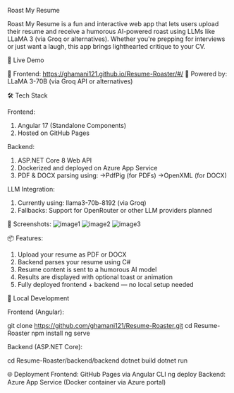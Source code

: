 Roast My Resume

Roast My Resume is a fun and interactive web app that lets users upload their resume and receive a humorous AI-powered roast using LLMs like LLaMA 3 (via Groq or alternatives). Whether you're prepping for interviews or just want a laugh, this app brings lighthearted critique to your CV.

🚀 Live Demo

📍 Frontend: https://ghamani121.github.io/Resume-Roaster/#/
🧠 Powered by: LLaMA 3-70B (via Groq API or alternatives)

🛠️ Tech Stack

Frontend:
1. Angular 17 (Standalone Components)
2. Hosted on GitHub Pages

Backend:
1. ASP.NET Core 8 Web API
2. Dockerized and deployed on Azure App Service
3. PDF & DOCX parsing using:
->PdfPig (for PDFs)
->OpenXML (for DOCX)

LLM Integration:
1. Currently using: llama3-70b-8192 (via Groq)
2. Fallbacks: Support for OpenRouter or other LLM providers planned

📸 Screenshots:
![image1](https://github.com/user-attachments/assets/21315354-6b8b-449c-8a32-20d6cc5fb68b)
![image2](https://github.com/user-attachments/assets/0e6f1173-7dfd-4659-b228-fa4f4105bc35)
![image3](https://github.com/user-attachments/assets/112d1f5d-1358-42e9-ae5b-0f93bbb9dadf)

📦 Features:
1. Upload your resume as PDF or DOCX
2. Backend parses your resume using C#
3. Resume content is sent to a humorous AI model
4. Results are displayed with optional toast or animation
5. Fully deployed frontend + backend — no local setup needed

🚧 Local Development

Frontend (Angular):

git clone https://github.com/ghamani121/Resume-Roaster.git
cd Resume-Roaster
npm install
ng serve

Backend (ASP.NET Core):

cd Resume-Roaster/backend/backend
dotnet build
dotnet run

🌐 Deployment
Frontend: GitHub Pages via Angular CLI ng deploy
Backend: Azure App Service (Docker container via Azure portal)

